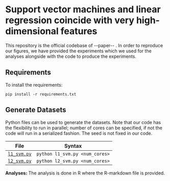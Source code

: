 
# Support vector machines and linear regression coincide with very high-dimensional features

This repository is the official codebase of --paper-- . In order to reproduce our figures, we have provided the experiments which we used for the analyses alongside with the code to produce the experiments. 

## Requirements
To install the requirements:
```
pip install -r requirements.txt
```

## Generate Datasets
Python files can be used to generate the datasets. Note that our code has the flexibility to run in parallel; number of cores can be specified, if not the code will run in a serialized fashion. The seed is not fixed in our code.

| File        | Syntax                          |
|-------------|---------------------------------|
| [`l1_svm.py`](l2_suite.py) | `python l1_svm.py <num_cores>`  |
| [`l2_svm.py`](l1_suite.py) | `python l2_svm.py <num_cores>`  |

**Analyses:** The analysis is done in R where the R-markdown file is provided. 
